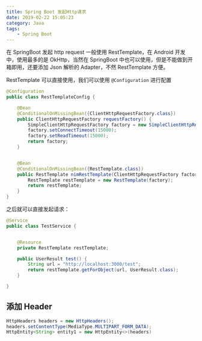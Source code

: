 ```yaml
---
title: Spring Boot 发起Http请求
date: 2019-02-22 15:05:23
category: Java
tags: 
    - Spring Boot
---
```


在 SpringBoot 发起 http request 一般使用 RestTemplate，在 Android 开发中，使用最多的是 OkHttp，当然在 SpringBoot 中也可以使用，但是不能做到开箱即用，还要添加 Json 解析的 Adapter，不然 RestTemplate 方便。

RestTemplate 可以直接使用，我们可以使用 `@Configuration` 进行配置

``` java
@Configuration
public class RestTemplateConfig {

    @Bean
    @ConditionalOnMissingBean({ClientHttpRequestFactory.class})
    public ClientHttpRequestFactory requestFactory() {
        SimpleClientHttpRequestFactory factory = new SimpleClientHttpRequestFactory();
        factory.setConnectTimeout(15000);
        factory.setReadTimeout(15000);
        return factory;
    }


    @Bean
    @ConditionalOnMissingBean({RestTemplate.class})
    public RestTemplate nimRestTemplate(ClientHttpRequestFactory factory) {
        RestTemplate restTemplate = new RestTemplate(factory);
        return restTemplate;
    }
}
```

之后就可以直接发起请求：

``` java
@Service
public class TestService {


    @Resource
    private RestTemplate restTemplate;

    public UserResult test() {
        String url = "http://localhost:3000/test";
        return restTemplate.getForObject(url, UserResult.class);
    }

}
```

## 添加 Header

``` java
HttpHeaders headers = new HttpHeaders();
headers.setContentType(MediaType.MULTIPART_FORM_DATA);
HttpEntity<String> entity1 = new HttpEntity<>(headers)
```





